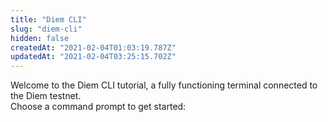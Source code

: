 ```yaml
---
title: "Diem CLI"
slug: "diem-cli"
hidden: false
createdAt: "2021-02-04T01:03:19.787Z"
updatedAt: "2021-02-04T03:25:15.702Z"
---
```

Welcome to the Diem CLI tutorial, a fully functioning terminal connected to the Diem testnet. <br />
Choose a command prompt to get started:

<CLI isEmbedded={false} withTutorial={true} />